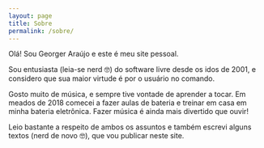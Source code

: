 ```yaml
---
layout: page
title: Sobre
permalink: /sobre/
---
```

Olá! Sou Georger Araújo e este é meu site pessoal.

Sou entusiasta (leia-se nerd :nerd_face:) do software livre desde os idos de 2001, e considero que sua maior virtude é por o usuário no comando.

Gosto muito de música, e sempre tive vontade de aprender a tocar. Em meados de 2018 comecei a fazer aulas de bateria e treinar em casa em minha bateria eletrônica. Fazer música é ainda mais divertido que ouvir!

Leio bastante a respeito de ambos os assuntos e também escrevi alguns textos (nerd de novo :nerd_face:), que vou publicar neste site.

